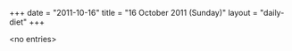 +++
date = "2011-10-16"
title = "16 October 2011 (Sunday)"
layout = "daily-diet"
+++

<p>&lt;no entries&gt;</p>